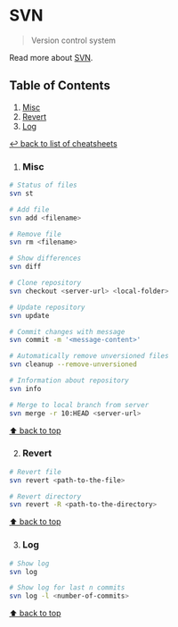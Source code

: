 # SVN
> Version control system

Read more about [SVN](https://subversion.apache.org/).

## Table of Contents

1. [Misc](#misc)
1. [Revert](#revert)
1. [Log](#log)

[↩ back to list of cheatsheets](README.md#list-of-cheatsheets)

1. ### Misc

```bash
# Status of files
svn st

# Add file
svn add <filename>

# Remove file
svn rm <filename>

# Show differences
svn diff

# Clone repository
svn checkout <server-url> <local-folder>

# Update repository
svn update

# Commit changes with message
svn commit -m '<message-content>'

# Automatically remove unversioned files
svn cleanup --remove-unversioned

# Information about repository
svn info

# Merge to local branch from server
svn merge -r 10:HEAD <server-url>
```

[⬆ back to top](#table-of-contents)

2. ### Revert

```bash
# Revert file
svn revert <path-to-the-file>

# Revert directory
svn revert -R <path-to-the-directory>
```

[⬆ back to top](#table-of-contents)

3. ### Log

```bash
# Show log
svn log

# Show log for last n commits
svn log -l <number-of-commits>
```

[⬆ back to top](#table-of-contents)